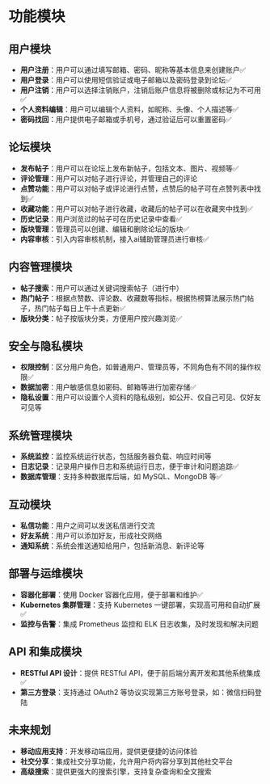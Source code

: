# 功能模块

## 用户模块

- **用户注册**：用户可以通过填写邮箱、密码、昵称等基本信息来创建账户✅
- **用户登录**：用户可以使用短信验证或电子邮箱以及密码登录到论坛✅
- **用户注销**：用户可以选择注销账户，注销后账户信息将被删除或标记为不可用✅
- **个人资料编辑**：用户可以编辑个人资料，如昵称、头像、个人描述等✅
- **密码找回**：用户提供电子邮箱或手机号，通过验证后可以重置密码✅

## 论坛模块

- **发布帖子**：用户可以在论坛上发布新帖子，包括文本、图片、视频等✅
- **评论管理**：用户可以对帖子进行评论，并管理自己的评论
- **点赞功能**：用户可以对帖子或评论进行点赞，点赞后的帖子可在点赞列表中找到✅
- **收藏功能**：用户可以对帖子进行收藏，收藏后的帖子可以在收藏夹中找到✅
- **历史记录**：用户浏览过的帖子可在历史记录中查看✅
- **版块管理**：管理员可以创建、编辑和删除论坛的版块✅
- **内容审核**：引入内容审核机制，接入ai辅助管理员进行审核✅

## 内容管理模块

- **帖子搜索**：用户可以通过关键词搜索帖子（进行中）
- **热门帖子**：根据点赞数、评论数、收藏数等指标，根据热榜算法展示热门帖子，热门帖子每日上午十点更新✅
- **版块分类**：帖子按版块分类，方便用户按兴趣浏览✅

## 安全与隐私模块

- **权限控制**：区分用户角色，如普通用户、管理员等，不同角色有不同的操作权限✅
- **数据加密**：用户敏感信息如密码、邮箱等进行加密存储✅
- **隐私设置**：用户可以设置个人资料的隐私级别，如公开、仅自己可见、仅好友可见等

## 系统管理模块

- **系统监控**：监控系统运行状态，包括服务器负载、响应时间等
- **日志记录**：记录用户操作日志和系统运行日志，便于审计和问题追踪✅
- **数据库管理**：支持多种数据库后端，如 MySQL、MongoDB 等✅

## 互动模块

- **私信功能**：用户之间可以发送私信进行交流
- **好友系统**：用户可以添加好友，形成社交网络
- **通知系统**：系统会推送通知给用户，包括新消息、新评论等

## 部署与运维模块

- **容器化部署**：使用 Docker 容器化应用，便于部署和维护✅
- **Kubernetes 集群管理**：支持 Kubernetes 一键部署，实现高可用和自动扩展✅
- **监控与告警**：集成 Prometheus 监控和 ELK 日志收集，及时发现和解决问题

## API 和集成模块

- **RESTful API 设计**：提供 RESTful API，便于前后端分离开发和其他系统集成✅
- **第三方登录**：支持通过 OAuth2 等协议实现第三方账号登录，如：微信扫码登陆

## 未来规划

- **移动应用支持**：开发移动端应用，提供更便捷的访问体验
- **社交分享**：集成社交分享功能，允许用户将内容分享到其他社交平台
- **高级搜索**：提供更强大的搜索引擎，支持复杂查询和全文搜索
